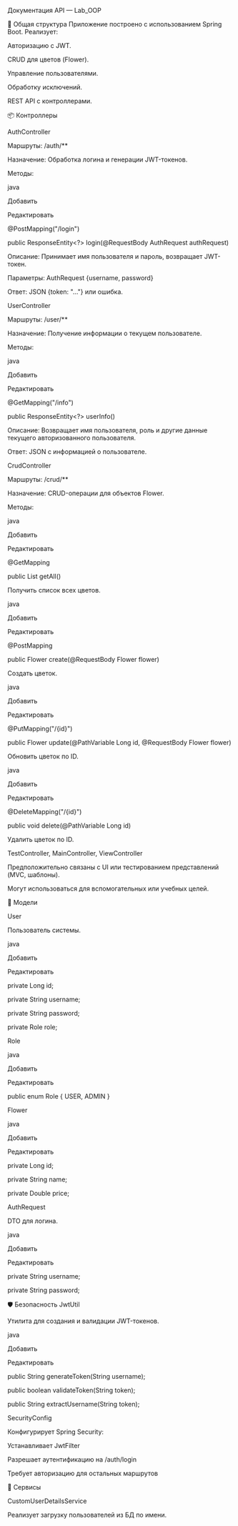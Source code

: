Документация API — Lab_OOP

📍 Общая структура
Приложение построено с использованием Spring Boot. Реализует:

Авторизацию с JWT.

CRUD для цветов (Flower).

Управление пользователями.

Обработку исключений.

REST API с контроллерами.

📦 Контроллеры

AuthController

Маршруты: /auth/**

Назначение: Обработка логина и генерации JWT-токенов.

Методы:

java

Добавить

Редактировать

@PostMapping("/login")

public ResponseEntity<?> login(@RequestBody AuthRequest authRequest)

Описание: Принимает имя пользователя и пароль, возвращает JWT-токен.

Параметры: AuthRequest {username, password}

Ответ: JSON {token: "..."} или ошибка.

UserController

Маршруты: /user/**

Назначение: Получение информации о текущем пользователе.

Методы:

java

Добавить

Редактировать

@GetMapping("/info")

public ResponseEntity<?> userInfo()

Описание: Возвращает имя пользователя, роль и другие данные текущего авторизованного пользователя.

Ответ: JSON с информацией о пользователе.

CrudController

Маршруты: /crud/**

Назначение: CRUD-операции для объектов Flower.

Методы:

java

Добавить

Редактировать

@GetMapping

public List<Flower> getAll()

Получить список всех цветов.

java

Добавить

Редактировать

@PostMapping

public Flower create(@RequestBody Flower flower)

Создать цветок.

java

Добавить

Редактировать

@PutMapping("/{id}")

public Flower update(@PathVariable Long id, @RequestBody Flower flower)

Обновить цветок по ID.

java

Добавить

Редактировать

@DeleteMapping("/{id}")

public void delete(@PathVariable Long id)

Удалить цветок по ID.

TestController, MainController, ViewController

Предположительно связаны с UI или тестированием представлений (MVC, шаблоны).

Могут использоваться для вспомогательных или учебных целей.

🧩 Модели

User

Пользователь системы.

java

Добавить

Редактировать

private Long id;

private String username;

private String password;

private Role role;

Role

java

Добавить

Редактировать

public enum Role {
    USER,
    ADMIN
}

Flower

java

Добавить

Редактировать

private Long id;

private String name;

private Double price;

AuthRequest

DTO для логина.

java

Добавить

Редактировать

private String username;

private String password;

🛡 Безопасность
JwtUtil

Утилита для создания и валидации JWT-токенов.

java

Добавить

Редактировать

public String generateToken(String username);

public boolean validateToken(String token);

public String extractUsername(String token);

SecurityConfig

Конфигурирует Spring Security:

Устанавливает JwtFilter

Разрешает аутентификацию на /auth/login

Требует авторизацию для остальных маршрутов

🔧 Сервисы

CustomUserDetailsService

Реализует загрузку пользователей из БД по имени.
